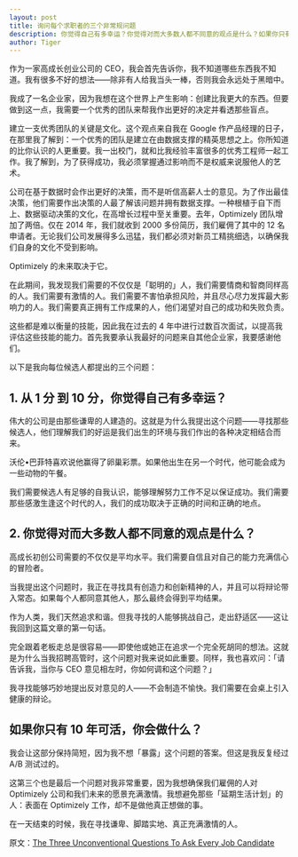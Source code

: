 ```yaml
---
layout: post
title: 询问每个求职者的三个非常规问题
description: 你觉得自己有多幸运？你觉得对而大多数人都不同意的观点是什么？如果你只有 10 年可活，你会做什么？
author: Tiger
---
```


作为一家高成长创业公司的 CEO，我会首先告诉你，我不知道哪些东西我不知道。我有很多不好的想法——除非有人给我当头一棒，否则我会永远处于黑暗中。

我成了一名企业家，因为我想在这个世界上产生影响：创建比我更大的东西。但要做到这一点，我需要一个优秀的团队来帮我作出更好的决定并看透那些盲点。

建立一支优秀团队的关键是文化。这个观点来自我在 Google 作产品经理的日子，在那里我了解到：一个优秀的团队是建立在由数据支撑的精英思想之上。你所知道的比你认识的人更重要。我一出校门，就和比我经验丰富很多的优秀工程师一起工作。我了解到，为了获得成功，我必须掌握通过影响而不是权威来说服他人的艺术。

公司在基于数据时会作出更好的决策，而不是听信高薪人士的意见。为了作出最佳决策，他们需要作出决策的人最了解该问题并拥有数据支撑。一种根植于自下而上、数据驱动决策的文化，在高增长过程中至关重要。去年，Optimizely 团队增加了两倍。仅在 2014 年，我们就收到 2000 多份简历，我们雇佣了其中的 12 名申请者。无论我们公司发展得多么迅猛，我们都必须对新员工精挑细选，以确保我们自身的文化不受到影响。

Optimizely 的未来取决于它。

在此期间，我发现我们需要的不仅仅是「聪明的」人，我们需要情商和智商同样高的人。我们需要有激情的人。我们需要不害怕承担风险，并且尽心尽力发挥最大影响力的人。我们需要真正拥有工作成果的人，他们渴望对自己的成功和失败负责。

这些都是难以衡量的技能，因此我在过去的 4 年中进行过数百次面试，以提高我评估这些技能的能力。首先我要承认我最好的问题来自其他企业家，我要感谢他们。

以下是我向每位候选人都提出的三个问题：

## 1. 从 1 分 到 10 分，你觉得自己有多幸运？

伟大的公司是由那些谦卑的人建造的。这就是为什么我提出这个问题——寻找那些候选人，他们理解我们的好运是我们出生的环境与我们作出的各种决定相结合而来。

沃伦•巴菲特喜欢说他赢得了卵巢彩票。如果他出生在另一个时代，他可能会成为一些动物的午餐。

我们需要候选人有足够的自我认识，能够理解努力工作不足以保证成功。我们需要那些感激生逢这个时代的人，我们的成功取决于正确的时间和正确的地点。

## 2. 你觉得对而大多数人都不同意的观点是什么？

高成长初创公司需要的不仅仅是平均水平。我们需要自信且对自己的能力充满信心的冒险者。

当我提出这个问题时，我正在寻找具有创造力和创新精神的人，并且可以将辩论带入常态。如果每个人都同意其他人，那么最终会得到平均结果。

作为人类，我们天然追求和谐。但我寻找的人能够挑战自己，走出舒适区——这让我回到这篇文章的第一句话。

完全跟着老板走总是很容易——即使他或她正在追求一个完全死胡同的想法。这就是为什么当我招聘高管时，这个问题对我来说如此重要。同样，我也喜欢问：「请告诉我，当你与 CEO 意见相左时，你如何调和这个问题？」

我寻找能够巧妙地提出反对意见的人——不会制造不愉快。我们需要在会桌上引入健康的辩论。

## 如果你只有 10 年可活，你会做什么？

我会让这部分保持简短，因为我不想「暴露」这个问题的答案。但这是我反复经过 A/B 测试过的。

这第三个也是最后一个问题对我非常重要，因为我想确保我们雇佣的人对 Optimizely 公司和我们未来的愿景充满激情。我想避免那些「延期生活计划」的人：表面在 Optimizely 工作，却不是做他真正想做的事。

在一天结束的时候，我在寻找谦卑、脚踏实地、真正充满激情的人。

原文：[The Three Unconventional Questions To Ask Every Job Candidate](https://www.forbes.com/sites/theyec/2014/04/01/the-three-unconventional-questions-i-ask-every-candidate/#47d443783b4d)
